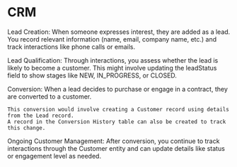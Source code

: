 # CRM

Lead Creation: When someone expresses interest, they are added as a lead. You record relevant information (name, email, company name, etc.) and track interactions like phone calls or emails.

Lead Qualification: Through interactions, you assess whether the lead is likely to become a customer. This might involve updating the leadStatus field to show stages like NEW, IN_PROGRESS, or CLOSED.

Conversion: When a lead decides to purchase or engage in a contract, they are converted to a customer.

    This conversion would involve creating a Customer record using details from the Lead record.
    A record in the Conversion History table can also be created to track this change.

Ongoing Customer Management: After conversion, you continue to track interactions through the Customer entity and can update details like status or engagement level as needed.
